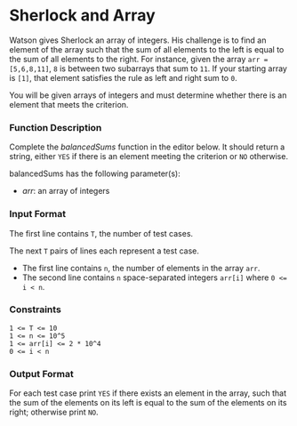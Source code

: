 # Sherlock and Array

Watson gives Sherlock an array of integers. His challenge is to find an element of the array such that the sum of all elements to the left is equal to the sum of all elements to the right. For instance, given the array `arr = [5,6,8,11]`, `8` is between two subarrays that sum to `11`. If your starting array is `[1]`, that element satisfies the rule as left and right sum to `0`.

You will be given arrays of integers and must determine whether there is an element that meets the criterion.

### Function Description

Complete the _balancedSums_ function in the editor below. It should return a string, either `YES` if there is an element meeting the criterion or `NO` otherwise.

balancedSums has the following parameter(s):

- _arr_: an array of integers

### Input Format

The first line contains `T`, the number of test cases.

The next `T` pairs of lines each represent a test case.

- The first line contains `n`, the number of elements in the array `arr`.
- The second line contains `n` space-separated integers `arr[i]` where `0 <= i < n`.

### Constraints

```
1 <= T <= 10
1 <= n <= 10^5
1 <= arr[i] <= 2 * 10^4
0 <= i < n
```

### Output Format

For each test case print `YES` if there exists an element in the array, such that the sum of the elements on its left is equal to the sum of the elements on its right; otherwise print `NO`.
